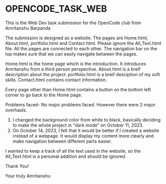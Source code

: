 # OPENCODE_TASK_WEB
This is the Web Dev task submission for the OpenCode club from Amritanshu Barpanda

The submission is designed as a website. 
The pages are Home.html, About.html, portfolio.html and Contact.html. Please ignore the All_Text.html file.
 All the pages are connected to each other. The navigation bar on the top makes sure that we can easily navigate between the pages.

Home.html is the home page which is the introduction. It introduces Amritanshu from a third person perspective.
About.html is a breif description about the project.
portfolio.html is a breif desciption of my soft skills.
Contact.html contains contact information.

Every page other than Home.html contains a button on the bottom left corner to go back to the Home page.

Problems faced- No major problems faced. However there were 2 major overhauls.
1. I changed the background color from white to black, basically deciding to make the whole project in "dark mode" on October 11, 2023.
2. On October 14, 2023, I felt that it would be better if I created a website instead of a webpage. It would display my content more clearly and make navigation between different parts easier.

I wanted to keep a track of all the text used in the website, so the All_Text.html is a personal addition and should be ignored.

Thank You!

Your truly
Amritanshu
